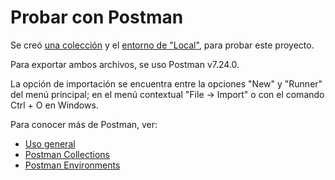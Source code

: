 # Probar con Postman

Se creó [una colección](POC%20Laravel%20JSON%20API.postman_collection.json) y el [entorno de "Local"](Local.postman_environment.json), para probar este proyecto. 

Para exportar ambos archivos, se uso Postman v7.24.0.

La opción de importación se encuentra entre la opciones "New" y "Runner" del menú principal; en el menú contextual "File -> Import" o con el comando Ctrl + O en Windows.

Para conocer más de Postman, ver:
* [Uso general](https://learning.postman.com/docs/postman/sending-api-requests/requests/)
* [Postman Collections](https://learning.postman.com/docs/postman/collections/intro-to-collections/)
* [Postman Environments](https://learning.postman.com/docs/postman/variables-and-environments/variables/) 
